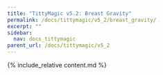 ```yaml
---
title: "TittyMagic v5.2: Breast Gravity"
permalink: /docs/tittymagic/v5_2/breast_gravity/
excerpt: ""
sidebar:
  nav: docs_tittymagic
parent_url: /docs/tittymagic/v5_2
---
```


{% include_relative content.md %}
